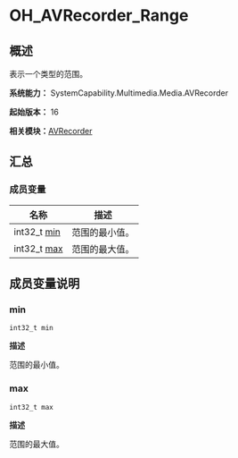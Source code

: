 # OH_AVRecorder_Range


## 概述

表示一个类型的范围。

**系统能力：** SystemCapability.Multimedia.Media.AVRecorder

**起始版本：** 16

**相关模块：**[AVRecorder](_a_v_recorder.md)


## 汇总


### 成员变量

| 名称 | 描述 | 
| -------- | -------- |
| int32_t [min](#min) | 范围的最小值。 | 
| int32_t [max](#max) | 范围的最大值。 | 


## 成员变量说明


### min

```
int32_t min
```

**描述**

范围的最小值。


### max

```
int32_t max
```

**描述**

范围的最大值。

